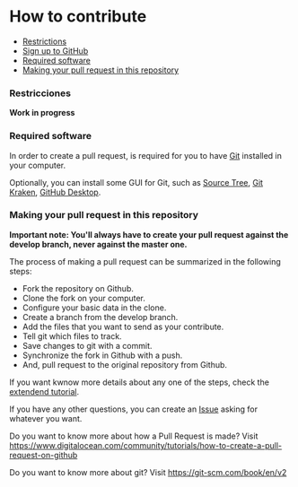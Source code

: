 
# How to contribute

- [Restrictions](#restrictions)
- [Sign up to GitHub](create-github-account.md)
- [Required software](#software)
- [Making your pull request in this repository](#make-your-pull-request)

<a name="restrictions"/>

### Restricciones 

**Work in progress**

<a name="software"/>

### Required software 

In order to create a pull request, is required for you to have [Git](https://git-scm.com/) installed in your computer.

Optionally, you can install some GUI for Git, such as [Source Tree](https://www.sourcetreeapp.com/), [Git Kraken](https://www.gitkraken.com/), [GitHub Desktop](https://desktop.github.com/).


<a name="make-your-pull-request"/>

### Making your pull request in this repository

**Important note: You'll always have to create your pull request against the develop branch, never against the master one.**

The process of making a pull request can be summarized in the following steps:

- Fork the repository on Github.
- Clone the fork on your computer.
- Configure your basic data in the clone.
- Create a branch from the develop branch.
- Add the files that you want to send as your contribute.
- Tell git which files to track.
- Save changes to git with a commit.
- Synchronize the fork in Github with a push.
- And, pull request to the original repository from Github.

If you want kwnow more details about any one of the steps, check the [extendend tutorial](create-pull-request.md).

If you have any other questions, you can create an [Issue](https://github.com/kevinesaa/simple-html-template/issues/) asking for whatever you want.

Do you want to know more about how a Pull Request is made? Visit https://www.digitalocean.com/community/tutorials/how-to-create-a-pull-request-on-github

Do you want to know more about git? Visit https://git-scm.com/book/en/v2

